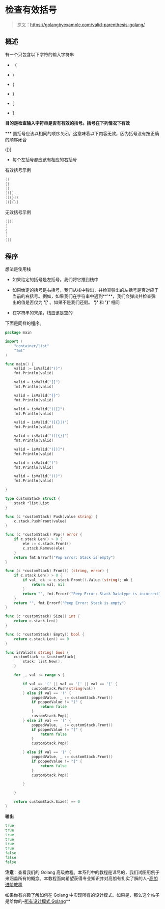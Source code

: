 # 检查有效括号

> 原文：<https://golangbyexample.com/valid-parenthesis-golang/>

## **概述**

有一个只包含以下字符的输入字符串

*   （

*   )

*   {

*   }

*   [

*   ]

**目的是检查输入字符串是否有有效的括号。括号在下列情况下有效**

 ***   圆括号应该以相同的顺序关闭。这意味着以下内容无效，因为括号没有按正确的顺序闭合

([)]

*   每个左括号都应该有相应的右括号

有效括号示例

```go
()
{}
[]
()[]
([{}])
()[{}]
```

无效括号示例

```go
([)]
(
{
[
(()
```

## **程序**

想法是使用栈

*   如果给定的括号是左括号，我们将它推到栈中

*   如果给定的括号是右括号，我们从栈中弹出，并检查弹出的左括号是否对应于当前的右括号。例如，如果我们在字符串中遇到**'**，我们会弹出并检查弹出的值是否仅为 **'['** 。如果不是我们还假。 **')'** 和 **'}'** 相同

*   在字符串的末尾，栈应该是空的

下面是同样的程序。

```go
package main

import (
	"container/list"
	"fmt"
)

func main() {
	valid := isValid("()")
	fmt.Println(valid)

	valid = isValid("[]")
	fmt.Println(valid)

	valid = isValid("{}")
	fmt.Println(valid)

	valid = isValid("()[]")
	fmt.Println(valid)

	valid = isValid("([{}])")
	fmt.Println(valid)

	valid = isValid("()[{}]")
	fmt.Println(valid)

	valid = isValid("([)]")
	fmt.Println(valid)

	valid = isValid("(")
	fmt.Println(valid)

	valid = isValid("(()")
	fmt.Println(valid)

}

type customStack struct {
	stack *list.List
}

func (c *customStack) Push(value string) {
	c.stack.PushFront(value)
}

func (c *customStack) Pop() error {
	if c.stack.Len() > 0 {
		ele := c.stack.Front()
		c.stack.Remove(ele)
	}
	return fmt.Errorf("Pop Error: Stack is empty")
}

func (c *customStack) Front() (string, error) {
	if c.stack.Len() > 0 {
		if val, ok := c.stack.Front().Value.(string); ok {
			return val, nil
		}
		return "", fmt.Errorf("Peep Error: Stack Datatype is incorrect")
	}
	return "", fmt.Errorf("Peep Error: Stack is empty")
}

func (c *customStack) Size() int {
	return c.stack.Len()
}

func (c *customStack) Empty() bool {
	return c.stack.Len() == 0
}

func isValid(s string) bool {
	customStack := &customStack{
		stack: list.New(),
	}

	for _, val := range s {

		if val == '(' || val == '[' || val == '{' {
			customStack.Push(string(val))
		} else if val == ')' {
			poppedValue, _ := customStack.Front()
			if poppedValue != "(" {
				return false
			}
			customStack.Pop()
		} else if val == ']' {
			poppedValue, _ := customStack.Front()
			if poppedValue != "[" {
				return false
			}
			customStack.Pop()

		} else if val == '}' {
			poppedValue, _ := customStack.Front()
			if poppedValue != "{" {
				return false
			}
			customStack.Pop()

		}

	}

	return customStack.Size() == 0
}
```

**输出**

```go
true
true
true
true
true
true
false
false
false
```

**注意**：查看我们的 Golang 高级教程。本系列中的教程是详尽的，我们试图用例子来涵盖所有的概念。本教程面向希望获得专业知识并对高朗有扎实了解的人–[高朗进阶教程](https://golangbyexample.com/golang-comprehensive-tutorial/)

如果你有兴趣了解如何在 Golang 中实现所有的设计模式。如果是，那么这个帖子是给你的–[所有设计模式 Golang](https://golangbyexample.com/all-design-patterns-golang/)**